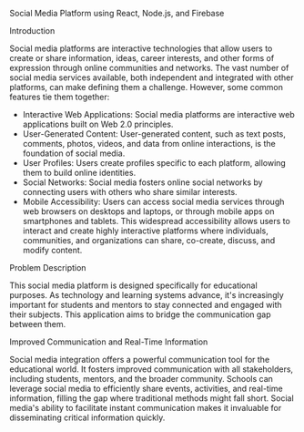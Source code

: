 Social Media Platform using React, Node.js, and Firebase

Introduction

Social media platforms are interactive technologies that allow users to create or share information, ideas, career interests, and other forms of expression through online communities and networks. The vast number of social media services available, both independent and integrated with other platforms, can make defining them a challenge. However, some common features tie them together:

  - Interactive Web Applications: Social media platforms are interactive web applications built on Web 2.0 principles.
  - User-Generated Content: User-generated content, such as text posts, comments, photos, videos, and data from online interactions, is the foundation of social media.
  - User Profiles: Users create profiles specific to each platform, allowing them to build online identities.
  - Social Networks: Social media fosters online social networks by connecting users with others who share similar interests.
  - Mobile Accessibility: Users can access social media services through web browsers on desktops and laptops, or through mobile apps on smartphones and tablets. This widespread accessibility allows users to interact and create highly interactive platforms where individuals, communities, and organizations can share, co-create, discuss, and modify content.

Problem Description

This social media platform is designed specifically for educational purposes. As technology and learning systems advance, it's increasingly important for students and mentors to stay connected and engaged with their subjects. This application aims to bridge the communication gap between them.

Improved Communication and Real-Time Information

Social media integration offers a powerful communication tool for the educational world. It fosters improved communication with all stakeholders, including students, mentors, and the broader community. Schools can leverage social media to efficiently share events, activities, and real-time information, filling the gap where traditional methods might fall short. Social media's ability to facilitate instant communication makes it invaluable for disseminating critical information quickly.
